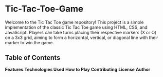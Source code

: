 # Tic-Tac-Toe-Game
Welcome to the Tic Tac Toe game repository! This project is a simple implementation of the classic Tic Tac Toe game using HTML, CSS, and JavaScript. Players can take turns placing their respective markers (X or O) on a 3x3 grid, aiming to form a horizontal, vertical, or diagonal line with their marker to win the game.
## **Table of Contents**
**Features**
**Technologies Used**
**How to Play**
**Contributing**
**License**
**Author**

